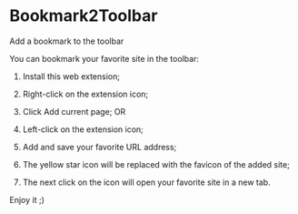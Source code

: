 # Bookmark2Toolbar
Add a bookmark to the toolbar

You can bookmark your favorite site in the toolbar:
1) Install this web extension;

2) Right-click on the extension icon;
3) Click Add current page;
OR
2) Left-click on the extension icon;
3) Add and save your favorite URL address;

4) The yellow star icon will be replaced with the favicon of the added site;
5) The next click on the icon will open your favorite site in a new tab.

Enjoy it ;)
